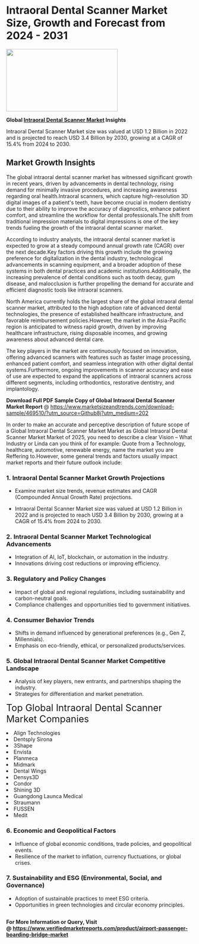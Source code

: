 <H1>Intraoral Dental Scanner Market Size, Growth and Forecast from 2024 - 2031</H1><img class="aligncenter size-medium wp-image-584254" src="https://thirdeyenews.in/wp-content/uploads/2024/09/Global-Market-Research-300x168.jpeg" alt="" width="300" height="168" /><p><strong>Global&nbsp;<a href="https://www.marketsizeandtrends.com/download-sample/469510/?utm_source=Github8j?utm_medium=202">Intraoral Dental Scanner Market</a> Insights</strong></p><p>Intraoral Dental Scanner Market size was valued at USD 1.2 Billion in 2022 and is projected to reach USD 3.4 Billion by 2030, growing at a CAGR of 15.4% from 2024 to 2030.</p><p><h2>Market Growth Insights</h2> <p>The global intraoral dental scanner market has witnessed significant growth in recent years, driven by advancements in dental technology, rising demand for minimally invasive procedures, and increasing awareness regarding oral health.Intraoral scanners, which capture high-resolution 3D digital images of a patient's teeth, have become crucial in modern dentistry due to their ability to improve the accuracy of diagnostics, enhance patient comfort, and streamline the workflow for dental professionals.The shift from traditional impression materials to digital impressions is one of the key trends fueling the growth of the intraoral dental scanner market.</p> <p>According to industry analysts, the intraoral dental scanner market is expected to grow at a steady compound annual growth rate (CAGR) over the next decade.Key factors driving this growth include the growing preference for digitalization in the dental industry, technological advancements in scanning equipment, and a broader adoption of these systems in both dental practices and academic institutions.Additionally, the increasing prevalence of dental conditions such as tooth decay, gum disease, and malocclusion is further propelling the demand for accurate and efficient diagnostic tools like intraoral scanners.</p> <p>North America currently holds the largest share of the global intraoral dental scanner market, attributed to the high adoption rate of advanced dental technologies, the presence of established healthcare infrastructure, and favorable reimbursement policies.However, the market in the Asia-Pacific region is anticipated to witness rapid growth, driven by improving healthcare infrastructure, rising disposable incomes, and growing awareness about advanced dental care.</p> <p>The key players in the market are continuously focused on innovation, offering advanced scanners with features such as faster image processing, enhanced patient comfort, and seamless integration with other digital dental systems.Furthermore, ongoing improvements in scanner accuracy and ease of use are expected to expand the applications of intraoral scanners across different segments, including orthodontics, restorative dentistry, and implantology.</p> <p><span class=""><strong>Download Full PDF Sample Copy of Global Intraoral Dental Scanner Market Report</strong> @ <a href="https://www.marketsizeandtrends.com/download-sample/469510/?utm_source=Github8j?utm_medium=202" target="_blank">https://www.marketsizeandtrends.com/download-sample/469510/?utm_source=Github8j?utm_medium=202</a></span></p><p>In order to make an accurate and perceptive description of future scope of a Global&nbsp;Intraoral Dental Scanner Market Market as Global&nbsp;Intraoral Dental Scanner Market Market of 2025, you need to describe a clear Vision &ndash; What Industry or Linda can you think of for example: Quote from a Technology, healthcare, automotive, renewable energy, name the market you are Reffering to.However, some general trends and factors usually impact market reports and their future outlook include:</p><h3>1.&nbsp;<strong>Intraoral Dental Scanner Market Growth Projections</strong></h3><ul><li>Examine market size trends, revenue estimates and CAGR (Compounded Annual Growth Rate) projections.</li><li><p>Intraoral Dental Scanner Market size was valued at USD 1.2 Billion in 2022 and is projected to reach USD 3.4 Billion by 2030, growing at a CAGR of 15.4% from 2024 to 2030.</p></li></ul><h3>2.&nbsp;<strong>Intraoral Dental Scanner Market Technological Advancements</strong></h3><ul><li>Integration of AI, IoT, blockchain, or automation in the industry.</li><li>Innovations driving cost reductions or improving efficiency.</li></ul><h3>3.&nbsp;<strong>Regulatory and Policy Changes</strong></h3><ul><li>Impact of global and regional regulations, including sustainability and carbon-neutral goals.</li><li>Compliance challenges and opportunities tied to government initiatives.</li></ul><h3>4.&nbsp;<strong>Consumer Behavior Trends</strong></h3><ul><li>Shifts in demand influenced by generational preferences (e.g., Gen Z, Millennials).</li><li>Emphasis on eco-friendly, ethical, or personalized products/services.</li></ul><h3>5.&nbsp;<strong>Global Intraoral Dental Scanner Market Competitive Landscape</strong></h3><ul><li>Analysis of key players, new entrants, and partnerships shaping the industry.</li><li>Strategies for differentiation and market penetration.</li></ul><p data-pm-slice="1 1 []"><span style="color: inherit; font-family: inherit; font-size: 25px;">Top Global Intraoral Dental Scanner Market Companies</span></p><div class="" data-test-id=""><p><li>Align Technologies</li><li> Dentsply Sirona</li><li> 3Shape</li><li> Envista</li><li> Planmeca</li><li> Midmark</li><li> Dental Wings</li><li> Densys3D</li><li> Condor</li><li> Shining 3D</li><li> Guangdong Launca Medical</li><li> Straumann</li><li> FUSSEN</li><li> Medit</li></p></div><h3>6.&nbsp;<strong>Economic and Geopolitical Factors</strong></h3><ul><li>Influence of global economic conditions, trade policies, and geopolitical events.</li><li>Resilience of the market to inflation, currency fluctuations, or global crises.</li></ul><h3>7.&nbsp;<strong>Sustainability and ESG (Environmental, Social, and Governance)</strong></h3><ul><li>Adoption of sustainable practices to meet ESG criteria.</li><li>Opportunities in green technologies and circular economy principles.</li></ul><h2><strong style="font-size: 14px;">For More Information or Query, Visit @&nbsp;</strong><a style="background-color: #ffffff; font-size: 14px;" href="https://www.marketsizeandtrends.com/report/intraoral-dental-scanner-market/" target="_blank">https://www.verifiedmarketreports.com/product/airport-passenger-boarding-bridge-market</a></h2>